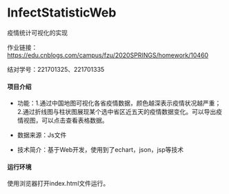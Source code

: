 # InfectStatisticWeb

疫情统计可视化的实现

作业链接：https://edu.cnblogs.com/campus/fzu/2020SPRINGS/homework/10460

结对学号：221701325、221701335

#### 项目介绍

- 功能：1.通过中国地图可视化各省疫情数据，颜色越深表示疫情状况越严重；2.通过折线图与柱状图展现某个选中省区近五天的疫情数据变化。可以导出疫情视图，可以点击查看表格数据。

- 数据来源：Js文件

- 技术简介：基于Web开发，使用到了echart，json，jsp等技术

#### 运行环境

使用浏览器打开index.html文件运行。

